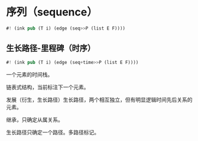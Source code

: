 # 序列（sequence）


```rs
#! (ink pub (T i) (edge (seq>>P (list E F))))
```

## 生长路径-里程碑（时序）

```rs
#! (ink pub (T i) (edge (seq+time>>P (list E F))))
```

一个元素的时间栈。

链表式结构，当前标注下一个元素。

发展（衍生，生长路径）生长路径，两个相互独立，但有明显逻辑时间先后关系的元素。

继承，只确定从属关系。

生长路径只确定一个路径。多路径标记。